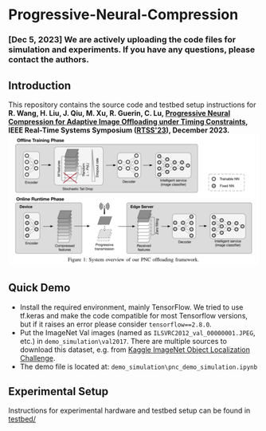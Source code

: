 # Progressive-Neural-Compression

### [Dec 5, 2023] We are actively uploading the code files for simulation and experiments. If you have any questions, please contact the authors.

## Introduction

This repository contains the source code and testbed setup instructions for **R. Wang, H. Liu, J. Qiu, M. Xu, R. Guerin, C. Lu, [Progressive Neural Compression for Adaptive Image Offloading under Timing Constraints](https://arxiv.org/pdf/2310.05306.pdf), IEEE Real-Time Systems Symposium ([RTSS'23](https://2023.rtss.org/)), December 2023.**
![pnc_overview](assets/pnc_overview.png?raw=true)

## Quick Demo
* Install the required environment, mainly TensorFlow. We tried to use tf.keras and make the code compatible for most Tensorflow versions, but if it raises an error please consider `tensorflow==2.8.0`.
* Put the ImageNet Val images (named as `ILSVRC2012_val_00000001.JPEG`, etc.) in `demo_simulation\val2017`. There are multiple sources to download this dataset, e.g. from [Kaggle ImageNet Object Localization Challenge](https://www.kaggle.com/competitions/imagenet-object-localization-challenge/data).
* The demo file is located at: `demo_simulation\pnc_demo_simulation.ipynb`

## Experimental Setup
Instructions for experimental hardware and testbed setup can be found in [testbed/](https://github.com/rickywrq/Progressive-Neural-Compression/blob/main/testbed/)